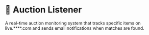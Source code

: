 # 🎯 Auction Listener 

A real-time auction monitoring system that tracks specific items on live.****.com and sends email notifications when matches are found.
